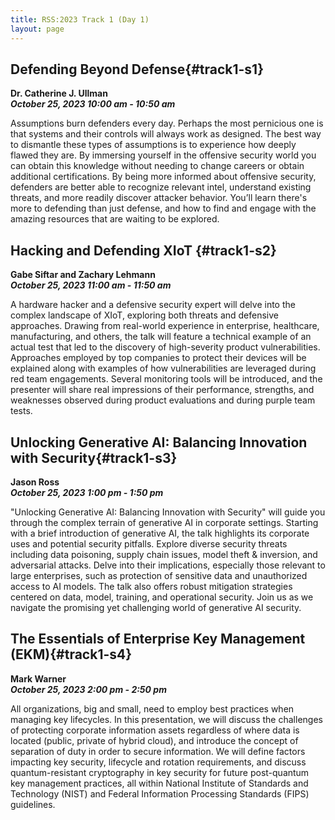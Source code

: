 ```yaml
---
title: RSS:2023 Track 1 (Day 1)
layout: page
---
```

## Defending Beyond Defense{#track1-s1}
**Dr. Catherine J. Ullman<br>
*October 25, 2023 10:00 am - 10:50 am***

Assumptions burn defenders every day. Perhaps the most pernicious one is that systems and their controls will always work as designed. The best way to dismantle these types of assumptions is to experience how deeply flawed they are. By immersing yourself in the offensive security world you can obtain this knowledge without needing to change careers or obtain additional certifications. By being more informed about offensive security, defenders are better able to recognize relevant intel, understand existing threats, and more readily discover attacker behavior. You’ll learn there's more to defending than just defense, and how to find and engage with the amazing resources that are waiting to be explored.

## Hacking and Defending XIoT {#track1-s2}

**Gabe Siftar and Zachary Lehmann<br>
*October 25, 2023 11:00 am - 11:50 am***

A hardware hacker and a defensive security expert will delve into the complex landscape of XIoT, exploring both threats and defensive approaches. Drawing from real-world experience in enterprise, healthcare, manufacturing, and others, the talk will feature a technical example of an actual test that led to the discovery of high-severity product vulnerabilities. Approaches employed by top companies to protect their devices will be explained along with examples of how vulnerabilities are leveraged during red team engagements. Several monitoring tools will be introduced, and the presenter will share real impressions of their performance, strengths, and weaknesses observed during product evaluations and during purple team tests.

## Unlocking Generative AI: Balancing Innovation with Security{#track1-s3}
**Jason Ross<br>
*October 25, 2023 1:00 pm - 1:50 pm***
 
"Unlocking Generative AI: Balancing Innovation with Security" will guide you through the complex terrain of generative AI in corporate settings. Starting with a brief introduction of generative AI, the talk highlights its corporate uses and potential security pitfalls. Explore diverse security threats including data poisoning, supply chain issues, model theft & inversion, and adversarial attacks. Delve into their implications, especially those relevant to large enterprises, such as protection of sensitive data and unauthorized access to AI models. The talk also offers robust mitigation strategies centered on data, model, training, and operational security. Join us as we navigate the promising yet challenging world of generative AI security.

## The Essentials of Enterprise Key Management (EKM){#track1-s4}
**Mark Warner<br>
*October 25, 2023 2:00 pm - 2:50 pm***

All organizations, big and small, need to employ best practices when managing key lifecycles. In this presentation, we will discuss the challenges of protecting corporate information assets regardless of where data is located (public, private of hybrid cloud), and introduce the concept of separation of duty in order to secure information. We will define factors impacting key security, lifecycle and rotation requirements, and discuss quantum-resistant cryptography in key security for future post-quantum key management practices, all within National Institute of Standards and Technology (NIST) and Federal Information Processing Standards (FIPS) guidelines.
